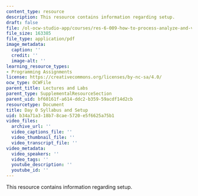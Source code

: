 ```yaml
---
content_type: resource
description: This resource contains information regarding setup.
draft: false
file: /ol-ocw-studio-app/courses/res-6-009-how-to-process-analyze-and-visualize-data-january-iap-2012/b34a71a318b78cae5720e5f6625a75b1_MITRES_6_009IAP12_setup.pdf
file_size: 163385
file_type: application/pdf
image_metadata:
  caption: ''
  credit: ''
  image-alt: ''
learning_resource_types:
- Programming Assignments
license: https://creativecommons.org/licenses/by-nc-sa/4.0/
ocw_type: OCWFile
parent_title: Lectures and Labs
parent_type: SupplementalResourceSection
parent_uid: bf60161f-a614-ddc2-b359-59acdf14d2cb
resourcetype: Document
title: Day 0 Syllabus and Setup
uid: b34a71a3-18b7-8cae-5720-e5f6625a75b1
video_files:
  archive_url: ''
  video_captions_file: ''
  video_thumbnail_file: ''
  video_transcript_file: ''
video_metadata:
  video_speakers: ''
  video_tags: ''
  youtube_description: ''
  youtube_id: ''
---
```

This resource contains information regarding setup.